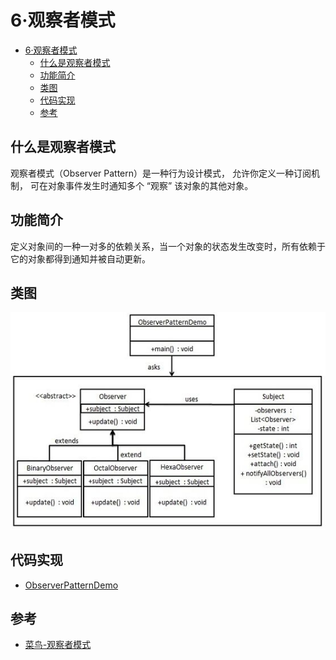 # 6·观察者模式

- [6·观察者模式](#6观察者模式)
  - [什么是观察者模式](#什么是观察者模式)
  - [功能简介](#功能简介)
  - [类图](#类图)
  - [代码实现](#代码实现)
  - [参考](#参考)

## 什么是观察者模式
观察者模式（Observer Pattern）是一种行为设计模式， 允许你定义一种订阅机制， 可在对象事件发生时通知多个 “观察” 该对象的其他对象。

## 功能简介
定义对象间的一种一对多的依赖关系，当一个对象的状态发生改变时，所有依赖于它的对象都得到通知并被自动更新。

## 类图
![图19-观察者模式类图](/docs/images/图19-观察者模式类图.jpg)

## 代码实现
- [ObserverPatternDemo](/src/main/java/com/ly/pattern/observer/ObserverPatternDemo.java)

## 参考
- [菜鸟-观察者模式](https://www.runoob.com/design-pattern/observer-pattern.html)
